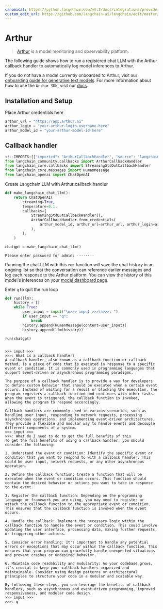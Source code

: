 ```yaml
---
canonical: https://python.langchain.com/v0.2/docs/integrations/providers/arthur_tracking/
custom_edit_url: https://github.com/langchain-ai/langchain/edit/master/docs/docs/integrations/providers/arthur_tracking.ipynb
---
```


# Arthur

> [Arthur](https://arthur.ai) is a model monitoring and observability platform.

The following guide shows how to run a registered chat LLM with the Arthur callback handler to automatically log model inferences to Arthur.

If you do not have a model currently onboarded to Arthur, visit our [onboarding guide for generative text models](https://docs.arthur.ai/user-guide/walkthroughs/model-onboarding/generative_text_onboarding.html). For more information about how to use the `Arthur SDK`, visit our [docs](https://docs.arthur.ai/).

## Installation and Setup

Place Arthur credentials here

```python
arthur_url = "https://app.arthur.ai"
arthur_login = "your-arthur-login-username-here"
arthur_model_id = "your-arthur-model-id-here"
```

## Callback handler

```python
<!--IMPORTS:[{"imported": "ArthurCallbackHandler", "source": "langchain_community.callbacks", "docs": "https://api.python.langchain.com/en/latest/callbacks/langchain_community.callbacks.arthur_callback.ArthurCallbackHandler.html", "title": "Arthur"}, {"imported": "StreamingStdOutCallbackHandler", "source": "langchain_core.callbacks", "docs": "https://api.python.langchain.com/en/latest/callbacks/langchain_core.callbacks.streaming_stdout.StreamingStdOutCallbackHandler.html", "title": "Arthur"}, {"imported": "HumanMessage", "source": "langchain_core.messages", "docs": "https://api.python.langchain.com/en/latest/messages/langchain_core.messages.human.HumanMessage.html", "title": "Arthur"}, {"imported": "ChatOpenAI", "source": "langchain_openai", "docs": "https://api.python.langchain.com/en/latest/chat_models/langchain_openai.chat_models.base.ChatOpenAI.html", "title": "Arthur"}]-->
from langchain_community.callbacks import ArthurCallbackHandler
from langchain_core.callbacks import StreamingStdOutCallbackHandler
from langchain_core.messages import HumanMessage
from langchain_openai import ChatOpenAI
```

Create Langchain LLM with Arthur callback handler

```python
def make_langchain_chat_llm():
    return ChatOpenAI(
        streaming=True,
        temperature=0.1,
        callbacks=[
            StreamingStdOutCallbackHandler(),
            ArthurCallbackHandler.from_credentials(
                arthur_model_id, arthur_url=arthur_url, arthur_login=arthur_login
            ),
        ],
    )
```

```python
chatgpt = make_langchain_chat_llm()
```
```output
Please enter password for admin: ········
```
Running the chat LLM with this `run` function will save the chat history in an ongoing list so that the conversation can reference earlier messages and log each response to the Arthur platform. You can view the history of this model's inferences on your [model dashboard page](https://app.arthur.ai/).

Enter `q` to quit the run loop

```python
def run(llm):
    history = []
    while True:
        user_input = input("\n>>> input >>>\n>>>: ")
        if user_input == "q":
            break
        history.append(HumanMessage(content=user_input))
        history.append(llm(history))
```

```python
run(chatgpt)
```
```output

>>> input >>>
>>>: What is a callback handler?
A callback handler, also known as a callback function or callback method, is a piece of code that is executed in response to a specific event or condition. It is commonly used in programming languages that support event-driven or asynchronous programming paradigms.

The purpose of a callback handler is to provide a way for developers to define custom behavior that should be executed when a certain event occurs. Instead of waiting for a result or blocking the execution, the program registers a callback function and continues with other tasks. When the event is triggered, the callback function is invoked, allowing the program to respond accordingly.

Callback handlers are commonly used in various scenarios, such as handling user input, responding to network requests, processing asynchronous operations, and implementing event-driven architectures. They provide a flexible and modular way to handle events and decouple different components of a system.
>>> input >>>
>>>: What do I need to do to get the full benefits of this
To get the full benefits of using a callback handler, you should consider the following:

1. Understand the event or condition: Identify the specific event or condition that you want to respond to with a callback handler. This could be user input, network requests, or any other asynchronous operation.

2. Define the callback function: Create a function that will be executed when the event or condition occurs. This function should contain the desired behavior or actions you want to take in response to the event.

3. Register the callback function: Depending on the programming language or framework you are using, you may need to register or attach the callback function to the appropriate event or condition. This ensures that the callback function is invoked when the event occurs.

4. Handle the callback: Implement the necessary logic within the callback function to handle the event or condition. This could involve updating the user interface, processing data, making further requests, or triggering other actions.

5. Consider error handling: It's important to handle any potential errors or exceptions that may occur within the callback function. This ensures that your program can gracefully handle unexpected situations and prevent crashes or undesired behavior.

6. Maintain code readability and modularity: As your codebase grows, it's crucial to keep your callback handlers organized and maintainable. Consider using design patterns or architectural principles to structure your code in a modular and scalable way.

By following these steps, you can leverage the benefits of callback handlers, such as asynchronous and event-driven programming, improved responsiveness, and modular code design.
>>> input >>>
>>>: q
```